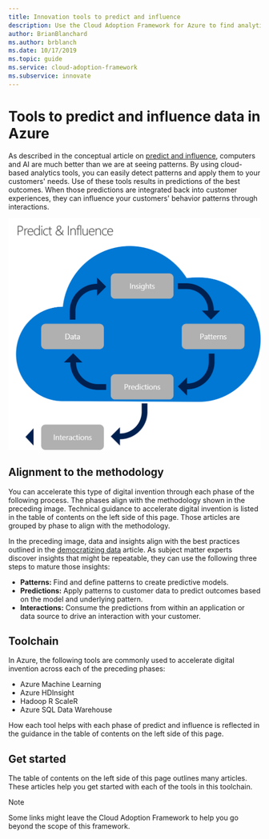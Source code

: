 ```yaml
---
title: Innovation tools to predict and influence
description: Use the Cloud Adoption Framework for Azure to find analytics tools that help detect patterns, integrate predictions, and influence customer behavior.
author: BrianBlanchard
ms.author: brblanch
ms.date: 10/17/2019
ms.topic: guide
ms.service: cloud-adoption-framework
ms.subservice: innovate
---
```


# Tools to predict and influence data in Azure

As described in the conceptual article on [predict and influence](../considerations/predict.md), computers and AI are much better than we are at seeing patterns. By using cloud-based analytics tools, you can easily detect patterns and apply them to your customers' needs. Use of these tools results in predictions of the best outcomes. When those predictions are integrated back into customer experiences, they can influence your customers' behavior patterns through interactions.

![Cloud Adoption Framework approach to predict and influence](../../_images/innovate/predict-and-influence.png)

## Alignment to the methodology

You can accelerate this type of digital invention through each phase of the following process. The phases align with the methodology shown in the preceding image. Technical guidance to accelerate digital invention is listed in the table of contents on the left side of this page. Those articles are grouped by phase to align with the methodology.

In the preceding image, data and insights align with the best practices outlined in the [democratizing data](./data.md) article. As subject matter experts discover insights that might be repeatable, they can use the following three steps to mature those insights:

- **Patterns:** Find and define patterns to create predictive models.
- **Predictions:** Apply patterns to customer data to predict outcomes based on the model and underlying pattern.
- **Interactions:** Consume the predictions from within an application or data source to drive an interaction with your customer.

## Toolchain

In Azure, the following tools are commonly used to accelerate digital invention across each of the preceding phases:

- Azure Machine Learning
- Azure HDInsight
- Hadoop R ScaleR
- Azure SQL Data Warehouse

How each tool helps with each phase of predict and influence is reflected in the guidance in the table of contents on the left side of this page.

## Get started

The table of contents on the left side of this page outlines many articles. These articles help you get started with each of the tools in this toolchain.

> [!NOTE]
> Some links might leave the Cloud Adoption Framework to help you go beyond the scope of this framework.
